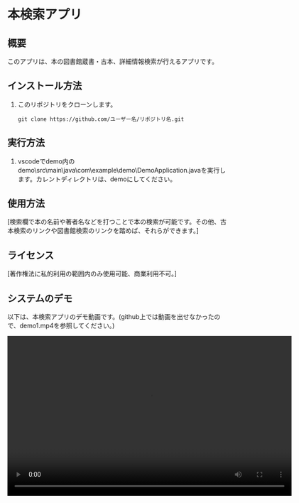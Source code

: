 # 本検索アプリ

## 概要

このアプリは、本の図書館蔵書・古本、詳細情報検索が行えるアプリです。

## インストール方法

1. このリポジトリをクローンします。
    ```
    git clone https://github.com/ユーザー名/リポジトリ名.git
    ```
## 実行方法
1. vscodeでdemo内のdemo\src\main\java\com\example\demo\DemoApplication.javaを実行します。カレントディレクトリは、demoにしてください。

## 使用方法

[検索欄で本の名前や著者名などを打つことで本の検索が可能です。その他、古本検索のリンクや図書館検索のリンクを踏めば、それらができます。]

## ライセンス

[著作権法に私的利用の範囲内のみ使用可能、商業利用不可。]


## システムのデモ

以下は、本検索アプリのデモ動画です。(github上では動画を出せなかったので、demo1.mp4を参照してください。)

<video src="demo1.mp4" width="640" height="360" controls>
  Your browser does not support the video tag.
</video>